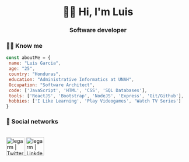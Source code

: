 <h1 align="center">👋🏻 Hi, I'm Luis</h1>
<h3 align="center">Software developer</h3>

<h3 align="start">🐱‍🏍 Know me</h3>

 ```js
const aboutMe = {
  name: "Luis Garcia",
  age: "25",
  country: "Honduras",
  education: "Administrative Informatics at UNAH",
  Occupation: "Software Architect",
  code: ['JavaScript', 'HTML', 'CSS', 'SQL Databases'],
  tools: ['ReactJS', 'Bootstrap', 'NodeJS', 'Express', 'Git/Github'],
  hobbies: ['I Like Learning', 'Play Videogames', 'Watch TV Series']
}
 ```
 
 <h3 align="start">💬 Social networks</h3>
 <p align="start">
<br/>
<a href="https://twitter.com/legarciam_">
  <img alt="legarm | Twitter" width="50px" src="https://user-images.githubusercontent.com/43545812/144034996-602b144a-16e1-41cc-99e7-c6040b20dcaf.png"/>
</a>
<a href="https://linkedin.com/in/legarm">
  <img alt="legarm | LinkdeIN" width="50px" src="https://user-images.githubusercontent.com/43545812/144035037-0f415fc7-9f96-4517-a370-ccc6e78a714b.png" />
</a>
</p>
